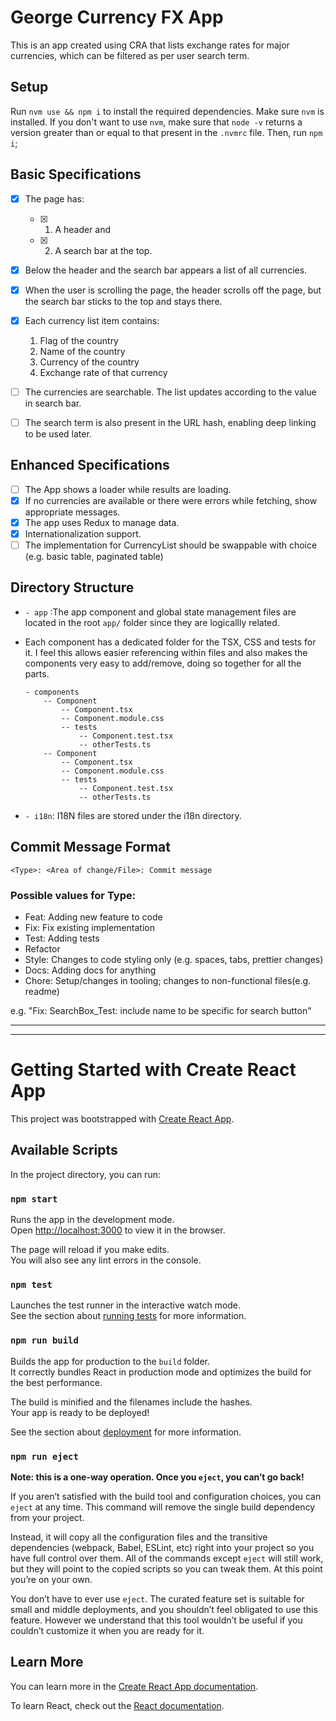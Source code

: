 # George Currency FX App

This is an app created using CRA that lists exchange rates for major currencies, which can be filtered as per user search term.

## Setup

Run `nvm use && npm i` to install the required dependencies. Make sure `nvm` is installed.
If you don't want to use `nvm`, make sure that `node -v` returns a version greater than or equal to that present in the `.nvmrc` file. Then, run `npm i`;
## Basic Specifications
- [x] The page has:
    - [x] 1. A header and 
    - [x] 2. A search bar at the top.
- [x] Below the header and the search bar appears a list of all currencies.
- [x] When the user is scrolling the page, the header scrolls off the page, but the search bar sticks to the top and stays there.
- [x] Each currency list item contains:    
    1. Flag of the country
    1. Name of the country
    1. Currency of the country
    1. Exchange rate of that currency

- [ ] The currencies are searchable. The list updates according to the value in search bar.
- [ ] The search term is also present in the URL hash, enabling deep linking to be used later.

## Enhanced Specifications
- [ ] The App shows a loader while results are loading.
- [x] If no currencies are available or there were errors while fetching, show appropriate messages.
- [x] The app uses Redux to manage data.
- [x] Internationalization support.
- [ ] The implementation for CurrencyList should be swappable with choice (e.g. basic table, paginated table)
## Directory Structure

* `- app` :The app component and global state management files are located in the root `app/` folder since they are logicallly related.
* Each component has a dedicated folder for the TSX, CSS and tests for it. I feel this allows easier referencing within files and also makes the components very easy to add/remove, doing so together for all the parts.
    ```
    - components
        -- Component
            -- Component.tsx
            -- Component.module.css
            -- tests
                -- Component.test.tsx
                -- otherTests.ts
        -- Component
            -- Component.tsx
            -- Component.module.css
            -- tests
                -- Component.test.tsx
                -- otherTests.ts
    ```

* `- i18n`: I18N files are stored under the i18n directory.

## Commit Message Format

`<Type>: <Area of change/File>: Commit message`

### Possible values for Type:
* Feat: Adding new feature to code
* Fix: Fix existing implementation
* Test: Adding tests
* Refactor
* Style: Changes to code styling only (e.g. spaces, tabs, prettier changes)
* Docs: Adding docs for anything
* Chore: Setup/changes in tooling; changes to non-functional files(e.g. readme)

e.g. "Fix: SearchBox_Test: include name to be specific for search button"

---
---

# Getting Started with Create React App

This project was bootstrapped with [Create React App](https://github.com/facebook/create-react-app).

## Available Scripts

In the project directory, you can run:

### `npm start`

Runs the app in the development mode.\
Open [http://localhost:3000](http://localhost:3000) to view it in the browser.

The page will reload if you make edits.\
You will also see any lint errors in the console.

### `npm test`

Launches the test runner in the interactive watch mode.\
See the section about [running tests](https://facebook.github.io/create-react-app/docs/running-tests) for more information.

### `npm run build`

Builds the app for production to the `build` folder.\
It correctly bundles React in production mode and optimizes the build for the best performance.

The build is minified and the filenames include the hashes.\
Your app is ready to be deployed!

See the section about [deployment](https://facebook.github.io/create-react-app/docs/deployment) for more information.

### `npm run eject`

**Note: this is a one-way operation. Once you `eject`, you can’t go back!**

If you aren’t satisfied with the build tool and configuration choices, you can `eject` at any time. This command will remove the single build dependency from your project.

Instead, it will copy all the configuration files and the transitive dependencies (webpack, Babel, ESLint, etc) right into your project so you have full control over them. All of the commands except `eject` will still work, but they will point to the copied scripts so you can tweak them. At this point you’re on your own.

You don’t have to ever use `eject`. The curated feature set is suitable for small and middle deployments, and you shouldn’t feel obligated to use this feature. However we understand that this tool wouldn’t be useful if you couldn’t customize it when you are ready for it.

## Learn More

You can learn more in the [Create React App documentation](https://facebook.github.io/create-react-app/docs/getting-started).

To learn React, check out the [React documentation](https://reactjs.org/).
